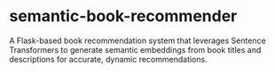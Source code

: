 # semantic-book-recommender
A Flask-based book recommendation system that leverages Sentence Transformers to generate semantic embeddings from book titles and descriptions for accurate, dynamic recommendations.
